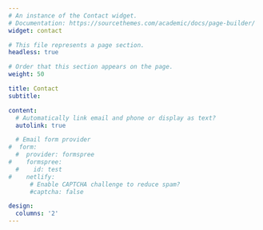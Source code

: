 ```yaml
---
# An instance of the Contact widget.
# Documentation: https://sourcethemes.com/academic/docs/page-builder/
widget: contact

# This file represents a page section.
headless: true

# Order that this section appears on the page.
weight: 50

title: Contact
subtitle:

content:
  # Automatically link email and phone or display as text?
  autolink: true

  # Email form provider
#  form:
  #  provider: formspree
#    formspree:
  #    id: test
#    netlify:
      # Enable CAPTCHA challenge to reduce spam?
      #captcha: false

design:
  columns: '2'
---
```

